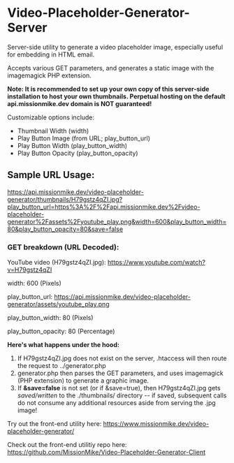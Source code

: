 # Video-Placeholder-Generator-Server
Server-side utility to generate a video placeholder image, especially useful for embedding in HTML email.

Accepts various GET parameters, and generates a static image with the imagemagick PHP extension.

**Note: It is recommended to set up your own copy of this server-side installation to host your own thumbnails. Perpetual hosting on the default api.missionmike.dev domain is NOT guaranteed!**

Customizable options include:
* Thumbnail Width (width)
* Play Button Image (from URL; play_button_url)
* Play Button Width (play_button_width)
* Play Button Opacity (play_button_opacity)

## Sample URL Usage: 

https://api.missionmike.dev/video-placeholder-generator/thumbnails/H79gstz4qZI.jpg?play_button_url=https%3A%2F%2Fapi.missionmike.dev%2Fvideo-placeholder-generator%2Fassets%2Fyoutube_play.png&width=600&play_button_width=80&play_button_opacity=80&save=false

### GET breakdown (URL Decoded):

YouTube video (H79gstz4qZI.jpg): https://www.youtube.com/watch?v=H79gstz4qZI

width: 600 (Pixels)

play_button_url: https://api.missionmike.dev/video-placeholder-generator/assets/youtube_play.png

play_button_width: 80 (Pixels)

play_button_opacity: 80 (Percentage)

**Here's what happens under the hood:**

1. If H79gstz4qZI.jpg does not exist on the server, .htaccess will then route the request to ../generator.php
2. generator.php then parses the GET parameters, and uses imagemagick (PHP extension) to generate a graphic image.
3. If **&save=false** is not set (or if &save=true), then H79gstz4qZI.jpg gets *saved/written* to the ./thumbnails/ directory -- if saved, subsequent calls do not consume any additional resources aside from serving the .jpg image!

Try out the front-end utility here: https://www.missionmike.dev/video-placeholder-generator/

Check out the front-end utilitiy repo here: https://github.com/MissionMike/Video-Placeholder-Generator-Client
